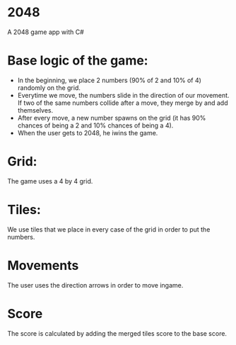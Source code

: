 # 2048
A 2048 game app with C#

# Base logic of the game:

- In the beginning, we place 2 numbers (90% of 2 and 10% of 4) randomly on the grid.
- Everytime we move, the numbers slide in the direction of our movement. If two of the same numbers collide after a move, they merge by and add themselves.
- After every move, a new number spawns on the grid (it has 90% chances of being a 2 and 10% chances of being a 4).
- When the user gets to 2048, he iwins the game.

# Grid:

The game uses a 4 by 4 grid.

# Tiles:

We use tiles that we place in every case of the grid in order to put the numbers.

# Movements

The user uses the direction arrows in order to move ingame.

# Score

The score is calculated by adding the merged tiles score to the base score.
